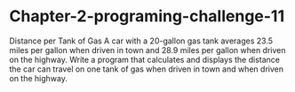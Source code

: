 # Chapter-2-programing-challenge-11
Distance per Tank of Gas 
A car with a 20-gallon gas tank averages 23.5 miles per gallon when driven in town and 28.9 miles per gallon when driven on the highway. Write a program that calculates and displays the distance the car can travel on one tank of gas when driven in town and when driven on the highway. 
